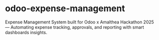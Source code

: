 # odoo-expense-management
Expense Management System built for Odoo x Amalthea Hackathon 2025 — Automating expense tracking, approvals, and reporting with smart dashboards insights.
